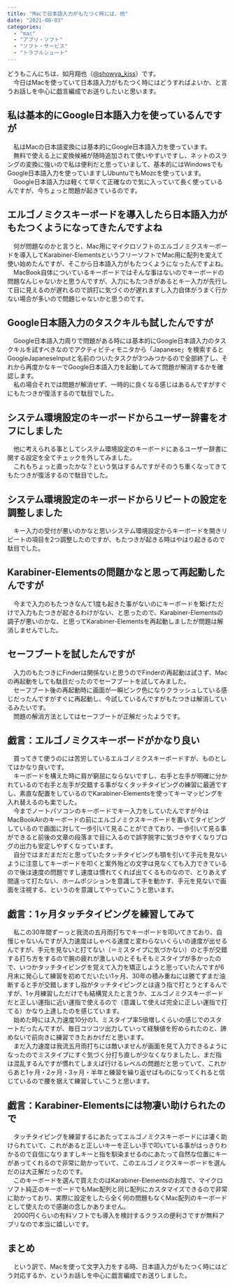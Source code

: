 ```yaml
---
title: "Macで日本語入力がもたつく時には、他"
date: "2021-08-03"
categories: 
  - "mac"
  - "アプリ・ソフト"
  - "ソフト・サービス"
  - "トラブルシュート"
---
```


どうもこんにちは、如月翔也（[@showya\_kiss](http://twitter.com/showya_kiss)）です。  
　今日はMacを使っていて日本語入力がもたつく時にはどうすればよいか、と言うお話しを中心に戯言編成でお送りしたいと思います。  

## 私は基本的にGoogle日本語入力を使っているんですが

　私はMacの日本語変換には基本的にGoogle日本語入力を使っています。  
　無料で使える上に変換候補が随時追加されて使いやすいですし、ネットのスラングの変換に強いので私は便利だと思っていまして、基本的にはWindowsでもGoogle日本語入力を使っていますしUbuntuでもMozcを使っています。  
　Google日本語入力は軽くて早くて正確なので気に入っていて長く使っているんですが、今ちょっと問題が起きているのです。  

## エルゴノミクスキーボードを導入したら日本語入力がもたつくようになってきたんですよね

　何が問題なのかと言うと、Mac用にマイクロソフトのエルゴノミクスキーボードを導入してKarabiner-ElementsというフリーソフトでMac用に配列を変えて使い始めたんですが、そこから日本語入力がもたつくようになったんですよね。  
　MacBook自体についているキーボードではそんな事はないのでキーボードの問題なんじゃないかと思うんですが、入力にもたつきがあるとキー入力が先行して目に見えるのが遅れるので誤打に気づくのが遅れますし入力自体がうまく行かない場合が多いので問題じゃないかと思うのです。  

## Google日本語入力のタスクキルも試したんですが

　Google日本語入力周りで問題がある時には基本的にGoogle日本語入力のタスクキルを試すべきなのでアクティビティモニタから「Japanese」を検索するとGoogleJapaneseInputと名前のついたタスクが3つみつかるので全部終了し、それから再度かなキーでGoogle日本語入力を起動してみて問題が解消するかを確認します。  
　私の場合それでは問題が解消せず、一時的に良くなる感じはあるんですがすぐにもたつきが復活するので駄目でした。  

## システム環境設定のキーボードからユーザー辞書をオフにしました

　他に考えられる事としてシステム環境設定のキーボードにあるユーザー辞書に関する設定を全てチェックを外してみました。  
　これもちょっと直ったかな？という気はするんですがそのうち重くなってきてもたつきが復活するので駄目でした。  

## システム環境設定のキーボードからリピートの設定を調整しました

　キー入力の受付が悪いのかなと思いシステム環境設定からキーボードを開きリピートの項目を2つ調整したのですが、もたつきが起きる時はやはり起きるので駄目でした。  

## Karabiner-Elementsの問題かなと思って再起動したんですが

　今まで入力のもたつきなんて1度も起きた事がないのにキーボードを繋げただけで入力もたつきが起きるわけがない、と思ったので、Karabiner-Elementsの調子が悪いのかな、と思ってKarabiner-Elementsを再起動しましたが問題は解消しませんでした。  

## セーフブートを試したんですが

　入力のもたつきにFinderは関係ないと思うのでFinderの再起動は試さず、Macの再起動をしても駄目だったのでセーフブートを試してみました。  
　セーフブート後の再起動時に画面が一瞬ピンク色になりクラッシュしている感じだったんですがすぐに再起動し、今試しているんですがもたつきは解消しているみたいです。  
　問題の解消方法としてはセーフブートが正解だったようです。  

## 戯言：エルゴノミクスキーボードがかなり良い

　買ってきて使うのには苦労しているエルゴノミクスキーボードすが、ものとしてはかなり良いです。  
　キーボードを構えた時に肩が窮屈にならないですし、右手と左手が明確に分かれているので右手と左手が交錯する事がなくタッチタイピングの練習に最適ですし、素直な配置をしているのでKarabiner-Elementsを使ってキーマッピングを入れ替えるのも楽でした。  
　今までノートパソコンのキーボードでキー入力をしていたんですが今はMacBookAirのキーボードの前にエルゴノミクスキーボードを置いてタイピングしているので画面に対して一歩引いて見ることができており、一歩引いて見る事ができると前後の文章の段落まで目に入るので誤字脱字に気づきやすくなりブログの出力も安定しやすくなっています。  
　自分ではまだまだだと思っていたタッチタイピングも顎を引いて手元を見ないように注意してキーボードを叩くと案外殆どの文字は見なくても入力できているので後は速度の問題ですし速度は慣れてくれば出てくるものなので、とりあえず間違って打たない、ホームポジションを意識して手を動かす、手元を見ないで画面を注視する、というのを意識してやっていこうと思います。  

## 戯言：1ヶ月タッチタイピングを練習してみて

　私この30年間ずーっと我流の五月雨打ちでキーボードを叩いてきており、自慢じゃないんですが入力速度はしゃべる速度と変わらないくらいの速度が出せるんですが、手元を見ないと打てない（＝ミスタイプに気づかない）のと手が交錯する打ち方をするので腕の疲れが激しいのとそもそもミスタイプが多かったので、いつかタッチタイピングを覚えて入力を矯正しようと思っていたんですが6月末に発心して練習を初めてだいたい1ヶ月、30年の積み重ねには勝てずまだ油断すると手が交錯しますし指がタッチタイピングとは違う指で打とうとするんですが、1ヶ月練習しただけでも結構覚えたと言うか、エルゴノミクスキーボードだと正しい運指に近い運指で使えるので（意識して使えば完全に正しい運指で打てる）かなり上達したのを感じています。  
　始めた時には入力速度10分の1、ミスタイプ率5倍増しくらいの感じでのスタートだったんですが、毎日コツコツ出力していって経験値を貯められたのと、諦めないで前向きに練習できたおかげだと思います。  
　まだ入力速度は我流五月雨打ちには敵いませんが画面を見て入力できるようになったのでミスタイプにすぐ気づく分打ち直しが少なくなりましたし、まだ指は混乱するんですが慣れてしまえば行けるレベルの問題だと思っていて、これからあと1ヶ月・2ヶ月・3ヶ月・半年と練習を繰り返せばものになってくれると信じているので腰を据えて練習していこうと思います。  

## 戯言：Karabiner-Elementsには物凄い助けられたので

　タッチタイピングを練習するにあたってエルゴノミクスキーボードには凄く助けられていて、これがあると正しいキーを正しい手で叩いている事がはっきりわかるので自信になりますしキーと指を馴染ませるのにあたって自然な位置にキーがあってくれるので非常に助かっていて、このエルゴノミクスキーボードを選んだのは大正解だったのです。  
　このキーボードを選んで買えたのはKarabiner-Elementsのお陰で、マイクロソフト純正のキーボードでもMac配列と同じ配列にカスタマイズできるので非常に助かっており、実際に設定をしたら全く何の問題もなくMac配列のキーボードとして使えたので感謝の念しかありません。  
　2000円くらいの有料ソフトでも導入を検討するクラスの便利さですが無料アプリなので本当に嬉しいです。  

## まとめ

　という訳で、Macを使って文字入力をする時、日本語入力がもたつく時にはどう対応するか、というお話しを中心に戯言編成でお送りしました。
